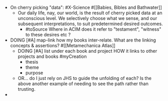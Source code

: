 - On cherry picking "data": #X-Science #[[Babies, Bibles and Bathwater]]
	- Our daily life, nay, our world, is the result of cherry picked data at an unconscious level. We selectively choose what we sense, and our subsequent interpretations, to suit predetermined desired outcomes.
		- #toSource Where in ACIM does it refer to "testament", "witness" to these desires etc ?
- DOING [#A] map-link how my books inter-relate. What are the linking concepts & assertions? #[[Metamechanica Atlas]]
	- DOING [#A] list under each book and project HOW it links to other projects and books #myCreation
		- thesis
		- theme
		- purpose
	- OR... do I just rely on JHS to guide the unfolding of each? Is the above another example of needing to see the path rather than trusting.
-